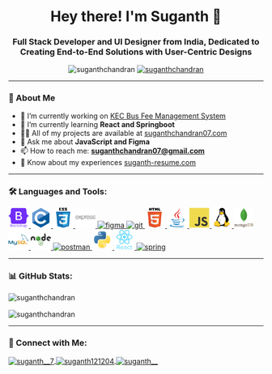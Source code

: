 <h1 align="center">Hey there! I'm Suganth 👋</h1>
<h3 align="center">Full Stack Developer and UI Designer from India, Dedicated to Creating End-to-End Solutions with User-Centric Designs</h3>

<p align="center">
  <img src="https://komarev.com/ghpvc/?username=suganthchandran&label=Profile%20views&color=0e75b6&style=flat" alt="suganthchandran" />
  <a href="https://github.com/ryo-ma/github-profile-trophy">
    <img src="https://github-profile-trophy.vercel.app/?username=suganthchandran&theme=onedark" alt="suganthchandran" />
  </a>
</p>

---

### 🌟 About Me
- 🔭 I’m currently working on [KEC Bus Fee Management System](https://youtube.com/)
- 🌱 I’m currently learning **React and Springboot**
- 👨‍💻 All of my projects are available at [suganthchandran07.com](https://suganthchandran07.com)
- 💬 Ask me about **JavaScript and Figma**
- 📫 How to reach me: **suganthchandran07@gmail.com**
- 📄 Know about my experiences [suganth-resume.com](https://suganth-resume.com)

---

### 🛠 Languages and Tools:
<p>
  <a href="https://getbootstrap.com" target="_blank" rel="noreferrer"> 
    <img src="https://raw.githubusercontent.com/devicons/devicon/master/icons/bootstrap/bootstrap-plain-wordmark.svg" alt="bootstrap" width="40" height="40"/> 
  </a>
  <a href="https://www.cprogramming.com/" target="_blank" rel="noreferrer"> 
    <img src="https://raw.githubusercontent.com/devicons/devicon/master/icons/c/c-original.svg" alt="c" width="40" height="40"/> 
  </a>
  <a href="https://www.w3schools.com/css/" target="_blank" rel="noreferrer"> 
    <img src="https://raw.githubusercontent.com/devicons/devicon/master/icons/css3/css3-original-wordmark.svg" alt="css3" width="40" height="40"/> 
  </a>
  <a href="https://expressjs.com" target="_blank" rel="noreferrer"> 
    <img src="https://raw.githubusercontent.com/devicons/devicon/master/icons/express/express-original-wordmark.svg" alt="express" width="40" height="40"/> 
  </a>
  <a href="https://www.figma.com/" target="_blank" rel="noreferrer"> 
    <img src="https://www.vectorlogo.zone/logos/figma/figma-icon.svg" alt="figma" width="40" height="40"/> 
  </a>
  <a href="https://git-scm.com/" target="_blank" rel="noreferrer"> 
    <img src="https://www.vectorlogo.zone/logos/git-scm/git-scm-icon.svg" alt="git" width="40" height="40"/> 
  </a>
  <a href="https://www.w3.org/html/" target="_blank" rel="noreferrer"> 
    <img src="https://raw.githubusercontent.com/devicons/devicon/master/icons/html5/html5-original-wordmark.svg" alt="html5" width="40" height="40"/> 
  </a>
  <a href="https://www.java.com" target="_blank" rel="noreferrer"> 
    <img src="https://raw.githubusercontent.com/devicons/devicon/master/icons/java/java-original.svg" alt="java" width="40" height="40"/> 
  </a>
  <a href="https://developer.mozilla.org/en-US/docs/Web/JavaScript" target="_blank" rel="noreferrer"> 
    <img src="https://raw.githubusercontent.com/devicons/devicon/master/icons/javascript/javascript-original.svg" alt="javascript" width="40" height="40"/> 
  </a>
  <a href="https://www.linux.org/" target="_blank" rel="noreferrer"> 
    <img src="https://raw.githubusercontent.com/devicons/devicon/master/icons/linux/linux-original.svg" alt="linux" width="40" height="40"/> 
  </a>
  <a href="https://www.mongodb.com/" target="_blank" rel="noreferrer"> 
    <img src="https://raw.githubusercontent.com/devicons/devicon/master/icons/mongodb/mongodb-original-wordmark.svg" alt="mongodb" width="40" height="40"/> 
  </a>
  <a href="https://www.mysql.com/" target="_blank" rel="noreferrer"> 
    <img src="https://raw.githubusercontent.com/devicons/devicon/master/icons/mysql/mysql-original-wordmark.svg" alt="mysql" width="40" height="40"/> 
  </a>
  <a href="https://nodejs.org" target="_blank" rel="noreferrer"> 
    <img src="https://raw.githubusercontent.com/devicons/devicon/master/icons/nodejs/nodejs-original-wordmark.svg" alt="nodejs" width="40" height="40"/> 
  </a>
  <a href="https://postman.com" target="_blank" rel="noreferrer"> 
    <img src="https://www.vectorlogo.zone/logos/getpostman/getpostman-icon.svg" alt="postman" width="40" height="40"/> 
  </a>
  <a href="https://www.python.org" target="_blank" rel="noreferrer"> 
    <img src="https://raw.githubusercontent.com/devicons/devicon/master/icons/python/python-original.svg" alt="python" width="40" height="40"/> 
  </a>
  <a href="https://reactjs.org/" target="_blank" rel="noreferrer"> 
    <img src="https://raw.githubusercontent.com/devicons/devicon/master/icons/react/react-original-wordmark.svg" alt="react" width="40" height="40"/> 
  </a>
  <a href="https://spring.io/" target="_blank" rel="noreferrer"> 
    <img src="https://www.vectorlogo.zone/logos/springio/springio-icon.svg" alt="spring" width="40" height="40"/> 
  </a>
</p>

---

### 📊 GitHub Stats:
<p>
  <img align="center" src="https://github-readme-stats.vercel.app/api?username=suganthchandran&show_icons=true&locale=en&theme=radical" alt="suganthchandran" />
</p>
<p>
  <img align="center" src="https://github-readme-streak-stats.herokuapp.com/?user=suganthchandran&theme=radical" alt="suganthchandran" />
</p>

---

### 🤝 Connect with Me:
<p>
  <a href="https://twitter.com/suganth__7" target="_blank">
    <img align="center" src="https://raw.githubusercontent.com/rahuldkjain/github-profile-readme-generator/master/src/images/icons/Social/twitter.svg" alt="suganth__7" height="30" width="40" />
  </a>
  <a href="https://linkedin.com/in/suganth121204" target="_blank">
    <img align="center" src="https://raw.githubusercontent.com/rahuldkjain/github-profile-readme-generator/master/src/images/icons/Social/linked-in-alt.svg" alt="suganth121204" height="30" width="40" />
  </a>
  <a href="https://www.leetcode.com/suganth__" target="_blank">
    <img align="center" src="https://raw.githubusercontent.com/rahuldkjain/github-profile-readme-generator/master/src/images/icons/Social/leet-code.svg" alt="suganth__" height="30" width="40" />
  </a>
</p>
